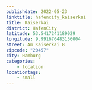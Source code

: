 ```yaml
---
publishdate: 2022-05-23
linktitle: hafencity_kaiserkai
title: Kaiserkai
district: HafenCity
latitude: 53.5417241189029
longitude: 9.991676483156004
street: Am Kaiserkai 8
zipcode: "20457"
city: Hamburg
categories:
    - location
locationtags:
    - small
---
```

